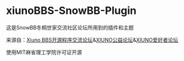 # xiunoBBS-SnowBB-Plugin

这是SnowBB冬桐世家交流社区论坛所用到的插件和主题

来源自：[Xiuno BBS开源程序交流论坛](https://xiunobbs.cn)&[XIUNO公益论坛](https://xiuno.ajuyu.com/)&[XIUNO爱好者论坛](https://xiu.no/)

使用MIT麻省理工学院许可证开源

